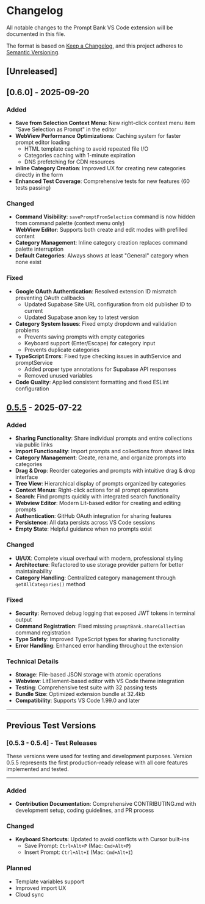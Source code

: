 # Changelog

All notable changes to the Prompt Bank VS Code extension will be documented in this file.

The format is based on [Keep a Changelog](https://keepachangelog.com/en/1.0.0/),
and this project adheres to [Semantic Versioning](https://semver.org/spec/v2.0.0.html).

## [Unreleased]

## [0.6.0] - 2025-09-20

### Added
- **Save from Selection Context Menu**: New right-click context menu item "Save Selection as Prompt" in the editor
- **WebView Performance Optimizations**: Caching system for faster prompt editor loading
  - HTML template caching to avoid repeated file I/O
  - Categories caching with 1-minute expiration
  - DNS prefetching for CDN resources
- **Inline Category Creation**: Improved UX for creating new categories directly in the form
- **Enhanced Test Coverage**: Comprehensive tests for new features (60 tests passing)

### Changed
- **Command Visibility**: `savePromptFromSelection` command is now hidden from command palette (context menu only)
- **WebView Editor**: Supports both create and edit modes with prefilled content
- **Category Management**: Inline category creation replaces command palette interruption
- **Default Categories**: Always shows at least "General" category when none exist

### Fixed
- **Google OAuth Authentication**: Resolved extension ID mismatch preventing OAuth callbacks
  - Updated Supabase Site URL configuration from old publisher ID to current
  - Updated Supabase anon key to latest version
- **Category System Issues**: Fixed empty dropdown and validation problems
  - Prevents saving prompts with empty categories
  - Keyboard support (Enter/Escape) for category input
  - Prevents duplicate categories
- **TypeScript Errors**: Fixed type checking issues in authService and promptService
  - Added proper type annotations for Supabase API responses
  - Removed unused variables
- **Code Quality**: Applied consistent formatting and fixed ESLint configuration

## [0.5.5] - 2025-07-22

### Added
- **Sharing Functionality**: Share individual prompts and entire collections via public links
- **Import Functionality**: Import prompts and collections from shared links
- **Category Management**: Create, rename, and organize prompts into categories
- **Drag & Drop**: Reorder categories and prompts with intuitive drag & drop interface
- **Tree View**: Hierarchical display of prompts organized by categories
- **Context Menus**: Right-click actions for all prompt operations
- **Search**: Find prompts quickly with integrated search functionality
- **Webview Editor**: Modern Lit-based editor for creating and editing prompts
- **Authentication**: GitHub OAuth integration for sharing features
- **Persistence**: All data persists across VS Code sessions
- **Empty State**: Helpful guidance when no prompts exist

### Changed
- **UI/UX**: Complete visual overhaul with modern, professional styling
- **Architecture**: Refactored to use storage provider pattern for better maintainability
- **Category Handling**: Centralized category management through `getAllCategories()` method

### Fixed
- **Security**: Removed debug logging that exposed JWT tokens in terminal output
- **Command Registration**: Fixed missing `promptBank.shareCollection` command registration
- **Type Safety**: Improved TypeScript types for sharing functionality
- **Error Handling**: Enhanced error handling throughout the extension

### Technical Details
- **Storage**: File-based JSON storage with atomic operations
- **Webview**: LitElement-based editor with VS Code theme integration
- **Testing**: Comprehensive test suite with 32 passing tests
- **Bundle Size**: Optimized extension bundle at 32.4kb
- **Compatibility**: Supports VS Code 1.99.0 and later

---

## Previous Test Versions

### [0.5.3 - 0.5.4] - Test Releases
These versions were used for testing and development purposes. Version 0.5.5 represents the first production-ready release with all core features implemented and tested.

---

### Added
- **Contribution Documentation**: Comprehensive CONTRIBUTING.md with development setup, coding guidelines, and PR process

### Changed
- **Keyboard Shortcuts**: Updated to avoid conflicts with Cursor built-ins
  - Save Prompt: `Ctrl+Alt+P` (Mac: `Cmd+Alt+P`)
  - Insert Prompt: `Ctrl+Alt+I` (Mac: `Cmd+Alt+I`)

### Planned
- Template variables support
- Improved import UX
- Cloud sync

[0.5.5]: https://github.com/ShaulAb/prompt-bank/releases/tag/v0.5.5 